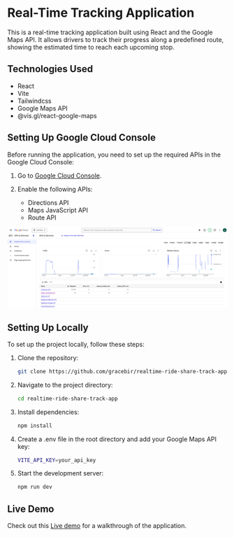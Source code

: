 <!-- @format -->

# Real-Time Tracking Application

This is a real-time tracking application built using React and the Google Maps API. It allows drivers to track their progress along a predefined route, showing the estimated time to reach each upcoming stop.

## Technologies Used

-   React
-   Vite
-   Tailwindcss
-   Google Maps API
-   @vis.gl/react-google-maps

## Setting Up Google Cloud Console

Before running the application, you need to set up the required APIs in the Google Cloud Console:

1. Go to [Google Cloud Console](https://console.cloud.google.com/).

2. Enable the following APIs:
    - Directions API
    - Maps JavaScript API
    - Route API

![Google Cloud APIs](./google-cloud.png)

## Setting Up Locally

To set up the project locally, follow these steps:

1. Clone the repository:
    ```bash
    git clone https://github.com/gracebir/realtime-ride-share-track-app
    ```
2. Navigate to the project directory:

    ```bash
    cd realtime-ride-share-track-app
    ```

3. Install dependencies:
    ```bash
    npm install
    ```
4. Create a .env file in the root directory and add your Google Maps API key:

    ```bash
    VITE_API_KEY=your_api_key
    ```

5. Start the development server:
    ```bash
    npm run dev
    ```

## Live Demo

Check out this [Live demo](https://realtime-ride-share-track-app.vercel.app/) for a walkthrough of the application.
